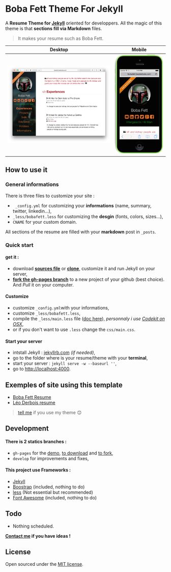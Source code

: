 Boba Fett Theme For Jekyll
==========================

A **Resume Theme for [Jekyll](http://jekyllrb.com)** oriented for developpers. All the magic of this theme is that **sections fill via Markdown** files. 

> It makes your resume such as Boba Fett.

Desktop | Mobile
-------|--------
![screen](assets/browser-demo.png)| ![screen](assets/mobile-demo.png)


## How to use it

### General informations

There is three files to customize your site : 

- ` _config.yml` for customizing your **informations** (name, summary, twitter, linkedin...),
- `_less/bobafett.less` for customizing the **desgin** (fonts, colors, sizes...),
- `CNAME` for your custom domain.

All sections of the resume are filled with your **markdown** post in `_posts`.
 
### Quick start

#### get it :

- download **[sources file](https://github.com/leoderbois/Boba-Fett-Theme-For-Jekyll/archive/gh-pages.zip)** or **[clone](https://github.com/leoderbois/Boba-Fett-Theme-For-Jekyll/fork)**, customize it and run Jekyll on your server,
- [**fork the gh-pages branch**](https://github.com/leoderbois/Boba-Fett-Theme-For-Jekyll/fork) to a new project of your github (best choice). And *Pull* it on your computer.

#### Customize

- customize `_config.yml`with your informations,
- customize `_less/bobafett.less`,
- compile the `_less/main.less` file ([doc here](http://lesscss.org/)), *personnaly i use [Codekit on OSX](https://incident57.com/codekit/)*,
- or if you don't want to use `.less` change the `css/main.css`.

#### Start your server

- intstall Jekyll : [jekyllrb.com](http://jekyllrb.com/) *(if needed)*,
- go to the folder where is your resume/theme with your **terminal**,
- start your server : `jekyll serve -w --baseurl ''`,
- go to [http://localhost:4000](http://localhost:4000).



## Exemples of site using this template

- [Boba Fett Resume](http://bobafett.leoderbois.com)
- [Léo Derbois resume](http://www.leoderbois.com)

> [tell me](mailto:contact@leoderbois.com) if you use my theme 😊 


## Development

#### There is 2 statics branches :

- `gh-pages` for the [demo](http://bobafett.leoderbois.com), [to download](https://github.com/leoderbois/Boba-Fett-Theme-For-Jekyll/archive/gh-pages.zip) and [to fork](https://github.com/leoderbois/Boba-Fett-Theme-For-Jekyll/fork),
- `develop` for improvements and fixes,


#### This project use **Frameworks** : 

- [Jekyll](http://jekyllrb.com) 
- [Boostrap](http://getbootstrap.com) (included, nothing to do)
- [less](http://lesscss.org) (Not essential but recommended)
- [Font Awesome](http://fortawesome.github.io/Font-Awesome/) (included, nothing to do)

## Todo

- Nothing scheduled.

**[Contact me](mailto:contact@leoderbois.com) if you have ideas !**

## License

Open sourced under the [MIT license](/LICENSE.md).


